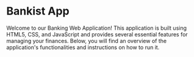 # Bankist App
Welcome to our Banking Web Application! This application is built using HTML5, CSS, and JavaScript and provides several essential features for managing your finances. Below, you will find an overview of the application's functionalities and instructions on how to run it.
